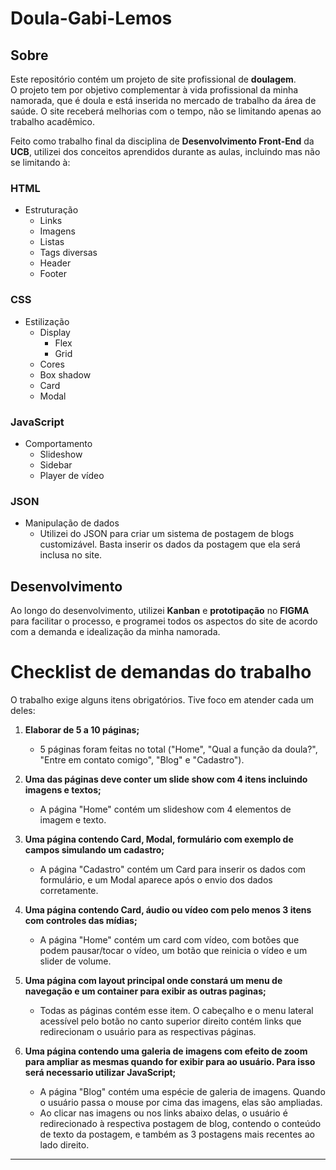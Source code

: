 # Doula-Gabi-Lemos
## Sobre
Este repositório contém um projeto de site profissional de **doulagem**.  
O projeto tem por objetivo complementar à vida profissional da minha namorada, que é doula e está inserida no mercado de trabalho da área de saúde. O site receberá melhorias com o tempo, não se limitando apenas ao trabalho acadêmico.   

Feito como trabalho final da disciplina de **Desenvolvimento Front-End** da **UCB**, utilizei dos conceitos aprendidos durante as aulas, incluindo mas não se limitando à:
### HTML
- Estruturação
    - Links
    - Imagens
    - Listas
    - Tags diversas
    - Header
    - Footer
### CSS
- Estilização
    - Display
        - Flex
        - Grid
    - Cores
    - Box shadow
    - Card
    - Modal
### JavaScript
- Comportamento
    - Slideshow
    - Sidebar
    - Player de vídeo
### JSON
- Manipulação de dados
    - Utilizei do JSON para criar um sistema de postagem de blogs customizável. Basta inserir os dados da postagem que ela será inclusa no site.

## Desenvolvimento
Ao longo do desenvolvimento, utilizei **Kanban** e **prototipação** no **FIGMA** para facilitar o processo, e programei todos os aspectos do site de acordo com a demanda e idealização da minha namorada.

# Checklist de demandas do trabalho
O trabalho exige alguns itens obrigatórios. Tive foco em atender cada um deles:  

1. **Elaborar de 5 a 10 páginas;**
    - 5 páginas foram feitas no total ("Home", "Qual a função da doula?", "Entre em contato comigo", "Blog" e "Cadastro").  

2. **Uma das páginas deve conter um slide show com 4 itens incluindo imagens e textos;**
    - A página "Home" contém um slideshow com 4 elementos de imagem e texto.  

3. **Uma página contendo Card, Modal, formulário com exemplo de campos simulando um cadastro;**
    - A página "Cadastro" contém um Card para inserir os dados com formulário, e um Modal aparece após o envio dos dados corretamente.  

4. **Uma página contendo Card, áudio ou vídeo com pelo menos 3 itens com controles das mídias;**
    - A página "Home" contém um card com vídeo, com botões que podem pausar/tocar o vídeo, um botão que reinicia o vídeo e um slider de volume.

5. **Uma página com layout principal onde constará um menu de navegação e um container para exibir as outras paginas;**
    - Todas as páginas contém esse item. O cabeçalho e o menu lateral acessível pelo botão no canto superior direito contém links que redirecionam o usuário para as respectivas páginas.  

6. **Uma página contendo uma galeria de imagens com efeito de zoom para ampliar as mesmas quando for exibir para ao usuário. Para isso será necessario utilizar JavaScript;**
    - A página "Blog" contém uma espécie de galeria de imagens. Quando o usuário passa o mouse por cima das imagens, elas são ampliadas.  
    - Ao clicar nas imagens ou nos links abaixo delas, o usuário é redirecionado à respectiva postagem de blog, contendo o conteúdo de texto da postagem, e também as 3 postagens mais recentes ao lado direito.

---

